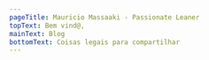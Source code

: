 ```yaml
---
pageTitle: Mauricio Massaaki - Passionate Leaner
topText: Bem vind@,
mainText: Blog
bottomText: Coisas legais para compartilhar
---
```

